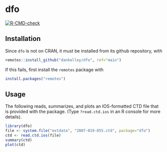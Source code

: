 # dfo

<!-- badges: start -->
[![R-CMD-check](https://github.com/dankelley/dfo/workflows/R-CMD-check/badge.svg)](https://github.com/dankelley/dfo/actions)
<!-- badges: end -->

## Installation

Since `dfo` is not on CRAN, it must be installed from its github repository, with
```R
remotes::install_github("dankelley/dfo", ref="main")
```
If this fails, first install the `remotes` package with
```R
install.packages("remotes")
```

## Usage

The following reads, summarizes, and plots an IOS-formatted CTD
file that is provided with the package. (Type `?read.ctd.ios` in
an R console for more details).
```R
library(dfo)
file <- system.file("extdata", "2007-019-055.ctd", package="dfo")
ctd <- read.ctd.ios(file)
summary(ctd)
plot(ctd)
```

